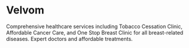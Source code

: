 # Velvom
Comprehensive healthcare services including Tobacco Cessation Clinic, Affordable Cancer Care, and One Stop Breast Clinic for all breast-related diseases. Expert doctors and affordable treatments.
